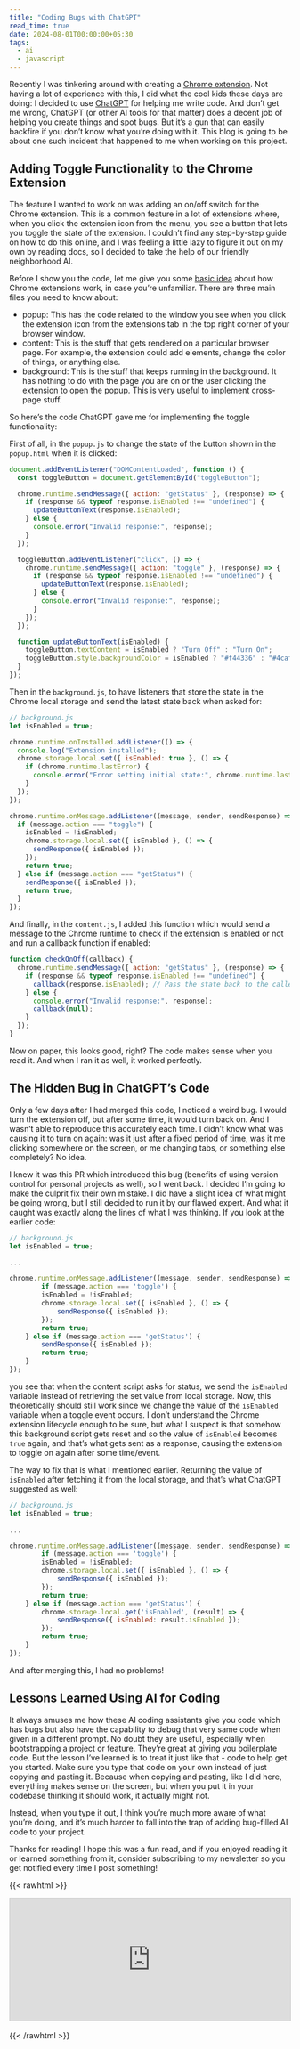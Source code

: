 ```yaml
---
title: "Coding Bugs with ChatGPT"
read_time: true
date: 2024-08-01T00:00:00+05:30
tags:
  - ai
  - javascript
---
```


Recently I was tinkering around with creating a [Chrome extension](https://developer.chrome.com/docs/extensions). Not having a lot of experience with this, I did what the cool kids these days are doing: I decided to use [ChatGPT](https://openai.com/chatgpt/) for helping me write code. And don’t get me wrong, ChatGPT (or other AI tools for that matter) does a decent job of helping you create things and spot bugs. But it’s a gun that can easily backfire if you don’t know what you’re doing with it. This blog is going to be about one such incident that happened to me when working on this project.

## Adding Toggle Functionality to the Chrome Extension

The feature I wanted to work on was adding an on/off switch for the Chrome extension. This is a common feature in a lot of extensions where, when you click the extension icon from the menu, you see a button that lets you toggle the state of the extension. I couldn’t find any step-by-step guide on how to do this online, and I was feeling a little lazy to figure it out on my own by reading docs, so I decided to take the help of our friendly neighborhood AI.

Before I show you the code, let me give you some [basic idea](https://itnext.io/all-youll-ever-need-to-know-about-chrome-extensions-ceede9c28836) about how Chrome extensions work, in case you’re unfamiliar. There are three main files you need to know about:

- popup: This has the code related to the window you see when you click the extension icon from the extensions tab in the top right corner of your browser window.
- content: This is the stuff that gets rendered on a particular browser page. For example, the extension could add elements, change the color of things, or anything else.
- background: This is the stuff that keeps running in the background. It has nothing to do with the page you are on or the user clicking the extension to open the popup. This is very useful to implement cross-page stuff.

So here’s the code ChatGPT gave me for implementing the toggle functionality:

First of all, in the `popup.js` to change the state of the button shown in the `popup.html` when it is clicked:

```js
document.addEventListener("DOMContentLoaded", function () {
  const toggleButton = document.getElementById("toggleButton");

  chrome.runtime.sendMessage({ action: "getStatus" }, (response) => {
    if (response && typeof response.isEnabled !== "undefined") {
      updateButtonText(response.isEnabled);
    } else {
      console.error("Invalid response:", response);
    }
  });

  toggleButton.addEventListener("click", () => {
    chrome.runtime.sendMessage({ action: "toggle" }, (response) => {
      if (response && typeof response.isEnabled !== "undefined") {
        updateButtonText(response.isEnabled);
      } else {
        console.error("Invalid response:", response);
      }
    });
  });

  function updateButtonText(isEnabled) {
    toggleButton.textContent = isEnabled ? "Turn Off" : "Turn On";
    toggleButton.style.backgroundColor = isEnabled ? "#f44336" : "#4caf50";
  }
});
```

Then in the `background.js`, to have listeners that store the state in the Chrome local storage and send the latest state back when asked for:

```js
// background.js
let isEnabled = true;

chrome.runtime.onInstalled.addListener(() => {
  console.log("Extension installed");
  chrome.storage.local.set({ isEnabled: true }, () => {
    if (chrome.runtime.lastError) {
      console.error("Error setting initial state:", chrome.runtime.lastError);
    }
  });
});

chrome.runtime.onMessage.addListener((message, sender, sendResponse) => {
  if (message.action === "toggle") {
    isEnabled = !isEnabled;
    chrome.storage.local.set({ isEnabled }, () => {
      sendResponse({ isEnabled });
    });
    return true;
  } else if (message.action === "getStatus") {
    sendResponse({ isEnabled });
    return true;
  }
});
```

And finally, in the `content.js`, I added this function which would send a message to the Chrome runtime to check if the extension is enabled or not and run a callback function if enabled:

```js
function checkOnOff(callback) {
  chrome.runtime.sendMessage({ action: "getStatus" }, (response) => {
    if (response && typeof response.isEnabled !== "undefined") {
      callback(response.isEnabled); // Pass the state back to the caller via the callback
    } else {
      console.error("Invalid response:", response);
      callback(null);
    }
  });
}
```

Now on paper, this looks good, right? The code makes sense when you read it. And when I ran it as well, it worked perfectly.

## The Hidden Bug in ChatGPT’s Code

Only a few days after I had merged this code, I noticed a weird bug. I would turn the extension off, but after some time, it would turn back on. And I wasn’t able to reproduce this accurately each time. I didn’t know what was causing it to turn on again: was it just after a fixed period of time, was it me clicking somewhere on the screen, or me changing tabs, or something else completely? No idea.

I knew it was this PR which introduced this bug (benefits of using version control for personal projects as well), so I went back. I decided I’m going to make the culprit fix their own mistake. I did have a slight idea of what might be going wrong, but I still decided to run it by our flawed expert. And what it caught was exactly along the lines of what I was thinking. If you look at the earlier code:

```js
// background.js
let isEnabled = true;

...

chrome.runtime.onMessage.addListener((message, sender, sendResponse) => {
		if (message.action === 'toggle') {
        isEnabled = !isEnabled;
        chrome.storage.local.set({ isEnabled }, () => {
            sendResponse({ isEnabled });
        });
        return true;
    } else if (message.action === 'getStatus') {
        sendResponse({ isEnabled });
        return true;
    }
});

```

you see that when the content script asks for status, we send the `isEnabled` variable instead of retrieving the set value from local storage. Now, this theoretically should still work since we change the value of the `isEnabled` variable when a toggle event occurs. I don’t understand the Chrome extension lifecycle enough to be sure, but what I suspect is that somehow this background script gets reset and so the value of `isEnabled` becomes `true` again, and that’s what gets sent as a response, causing the extension to toggle on again after some time/event.

The way to fix that is what I mentioned earlier. Returning the value of `isEnabled` after fetching it from the local storage, and that’s what ChatGPT suggested as well:

```js
// background.js
let isEnabled = true;

...

chrome.runtime.onMessage.addListener((message, sender, sendResponse) => {
		if (message.action === 'toggle') {
        isEnabled = !isEnabled;
        chrome.storage.local.set({ isEnabled }, () => {
            sendResponse({ isEnabled });
        });
        return true;
    } else if (message.action === 'getStatus') {
        chrome.storage.local.get('isEnabled', (result) => {
            sendResponse({ isEnabled: result.isEnabled });
        });
        return true;
    }
});

```

And after merging this, I had no problems!

## Lessons Learned Using AI for Coding

It always amuses me how these AI coding assistants give you code which has bugs but also have the capability to debug that very same code when given in a different prompt. No doubt they are useful, especially when bootstrapping a project or feature. They’re great at giving you boilerplate code. But the lesson I’ve learned is to treat it just like that - code to help get you started. Make sure you type that code on your own instead of just copying and pasting it. Because when copying and pasting, like I did here, everything makes sense on the screen, but when you put it in your codebase thinking it should work, it actually might not.

Instead, when you type it out, I think you’re much more aware of what you’re doing, and it’s much harder to fall into the trap of adding bug-filled AI code to your project.

Thanks for reading! I hope this was a fun read, and if you enjoyed reading it or learned something from it, consider subscribing to my newsletter so you get notified every time I post something!

{{< rawhtml >}}

<iframe
scrolling="no"
style="width:100%!important;height:220px;border:1px #ccc solid !important"
src="https://buttondown.email/arsh?as_embed=true"
></iframe><br /><br />
{{< /rawhtml >}}
